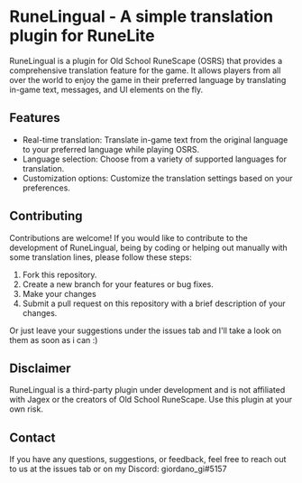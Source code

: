 # RuneLingual - A simple translation plugin for RuneLite

RuneLingual is a plugin for Old School RuneScape (OSRS) that provides a comprehensive translation feature for the game. It allows players from all over the world to enjoy the game in their preferred language by translating in-game text, messages, and UI elements on the fly.

## Features

- Real-time translation: Translate in-game text from the original language to your preferred language while playing OSRS.
- Language selection: Choose from a variety of supported languages for translation.
- Customization options: Customize the translation settings based on your preferences.
## Contributing

Contributions are welcome! If you would like to contribute to the development of RuneLingual, being by coding or helping out manually with some translation lines, please follow these steps:

1. Fork this repository.
2. Create a new branch for your features or bug fixes.
3. Make your changes
4. Submit a pull request on this repository with a brief description of your changes.

Or just leave your suggestions under the issues tab and I'll take a look on them as soon as i can :)
## Disclaimer

RuneLingual is a third-party plugin under development and is not affiliated with Jagex or the creators of Old School RuneScape. Use this plugin at your own risk.

## Contact

If you have any questions, suggestions, or feedback, feel free to reach out to us at the issues tab or on my Discord: giordano_gi#5157


